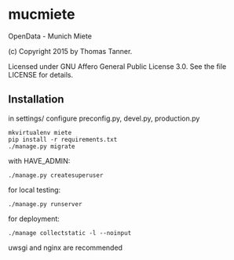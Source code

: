 # mucmiete
OpenData - Munich Miete 

(c) Copyright 2015 by Thomas Tanner.

Licensed under GNU Affero General Public License 3.0. See the file LICENSE for details.

## Installation

in settings/ configure preconfig.py, devel.py, production.py

```
mkvirtualenv miete
pip install -r requirements.txt
./manage.py migrate
```

with HAVE_ADMIN: 
```
./manage.py createsuperuser
```

for local testing:
```
./manage.py runserver
```

for deployment:
```
./manage collectstatic -l --noinput
```
uwsgi and nginx are recommended
